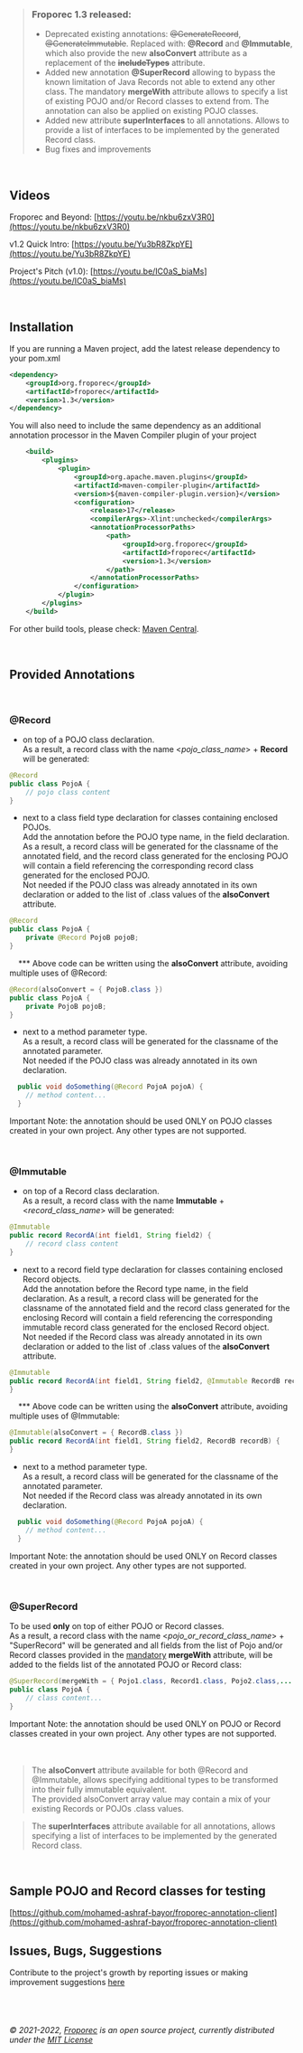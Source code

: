 > ### Froporec 1.3 released:
> - Deprecated existing annotations: ~~@GenerateRecord~~, ~~@GenerateImmutable~~. Replaced with: **@Record** and **@Immutable**, which also provide the new **alsoConvert** attribute as a replacement of the ~~**includeTypes**~~ attribute.
> - Added new annotation **@SuperRecord** allowing to bypass the known limitation of Java Records not able to extend any other class. The mandatory **mergeWith** attribute allows to specify a list of existing POJO and/or Record classes to extend from. The annotation can also be applied on existing POJO classes.
> - Added new attribute **superInterfaces** to all annotations. Allows to provide a list of interfaces to be implemented by the generated Record class.
> - Bug fixes and improvements


<br>

## Videos

Froporec and Beyond: [https://youtu.be/nkbu6zxV3R0](https://youtu.be/nkbu6zxV3R0)

v1.2 Quick Intro: [https://youtu.be/Yu3bR8ZkpYE](https://youtu.be/Yu3bR8ZkpYE)

Project's Pitch (v1.0): [https://youtu.be/IC0aS_biaMs](https://youtu.be/IC0aS_biaMs)

<br>

## Installation

If you are running a Maven project, add the latest release dependency to your pom.xml
```xml
<dependency>
    <groupId>org.froporec</groupId>
    <artifactId>froporec</artifactId>
    <version>1.3</version>
</dependency>
``` 
You will also need to include the same dependency as an additional annotation processor in the Maven Compiler plugin of your project
```xml
    <build>
        <plugins>
            <plugin>
                <groupId>org.apache.maven.plugins</groupId>
                <artifactId>maven-compiler-plugin</artifactId>
                <version>${maven-compiler-plugin.version}</version>
                <configuration>
                    <release>17</release>
                    <compilerArgs>-Xlint:unchecked</compilerArgs>
                    <annotationProcessorPaths>
                        <path>
                            <groupId>org.froporec</groupId>
                            <artifactId>froporec</artifactId>
                            <version>1.3</version>
                        </path>
                    </annotationProcessorPaths>
                </configuration>
            </plugin>
        </plugins>
    </build>
```

For other build tools, please check: [Maven Central](https://search.maven.org/artifact/org.froporec/froporec/1.3/jar).

<br>

## Provided Annotations

<br>

### @Record

- on top of a POJO class declaration.<br>
As a result, a record class with the name <_pojo_class_name_> + **Record** will be generated:  
```java
@Record 
public class PojoA { 
    // pojo class content 
}
```
- next to a class field type declaration for classes containing enclosed POJOs.<br>
Add the annotation before the POJO type name, in the field declaration. As a result, a record class will be generated for the classname of the annotated field, and the record class generated for the enclosing POJO will contain a field referencing the corresponding record class generated for the enclosed POJO.<br>
Not needed if the POJO class was already annotated in its own declaration or added to the list of .class values of the **alsoConvert** attribute.  
```java
@Record 
public class PojoA { 
    private @Record PojoB pojoB; 
} 
```

&nbsp;&nbsp;&nbsp;
 *** Above code can be written using the **alsoConvert** attribute, avoiding multiple uses of @Record:<br>
```java
@Record(alsoConvert = { PojoB.class }) 
public class PojoA { 
    private PojoB pojoB; 
}
```
- next to a method parameter type.<br>
As a result, a record class will be generated for the classname of the annotated parameter.<br>
Not needed if the POJO class was already annotated in its own declaration.
```java
  public void doSomething(@Record PojoA pojoA) {
    // method content... 
  }
```
Important Note: the annotation should be used ONLY on POJO classes created in your own project. Any other types are not supported.<br>

<br>

### @Immutable

- on top of a Record class declaration.<br>
As a result, a record class with the name **Immutable** + <_record_class_name_> will be generated:
```java
@Immutable
public record RecordA(int field1, String field2) {
    // record class content 
}
```
- next to a record field type declaration for classes containing enclosed Record objects.<br>
Add the annotation before the Record type name, in the field declaration. As a result, a record class will be generated for the classname of the annotated field and the record class generated for the enclosing Record will contain a field referencing the corresponding immutable record class generated for the enclosed Record object.<br>
  Not needed if the Record class was already annotated in its own declaration or added to the list of .class values of the **alsoConvert** attribute.
```java
@Immutable
public record RecordA(int field1, String field2, @Immutable RecordB recordB) {
}
```

&nbsp;&nbsp;&nbsp;
*** Above code can be written using the **alsoConvert** attribute, avoiding multiple uses of @Immutable:<br>
```java
@Immutable(alsoConvert = { RecordB.class })
public record RecordA(int field1, String field2, RecordB recordB) {
}
```
- next to a method parameter type.<br>
As a result, a record class will be generated for the classname of the annotated parameter.<br>
Not needed if the Record class was already annotated in its own declaration.
```java
  public void doSomething(@Record PojoA pojoA) {
    // method content... 
  }
```
Important Note: the annotation should be used ONLY on Record classes created in your own project. Any other types are not supported.<br>

<br>

### @SuperRecord

To be used <b>only</b> on top of either POJO or Record classes.<br>
As a result, a record class with the name <_pojo_or_record_class_name_> + "SuperRecord" will be generated and all fields from the list of
Pojo and/or Record classes provided in the <u>mandatory</u> <b>mergeWith</b> attribute, will be added to the fields list of the
annotated POJO or Record class:<br>
```java
@SuperRecord(mergeWith = { Pojo1.class, Record1.class, Pojo2.class,... })
public class PojoA {
    // class content...
}
```
<p>
Important Note: the annotation should be used ONLY on POJO or Record classes created in your own project. Any other types are not supported. <br><br>

<br>

> The **alsoConvert** attribute available for both @Record and @Immutable, allows specifying additional types to be transformed into their fully immutable equivalent.<br>
> The provided alsoConvert array value may contain a mix of your existing Records or POJOs .class values.

> The **superInterfaces** attribute available for all annotations, allows specifying a list of interfaces to be implemented by the generated Record class.<br>

<br>

## Sample POJO and Record classes for testing
[https://github.com/mohamed-ashraf-bayor/froporec-annotation-client](https://github.com/mohamed-ashraf-bayor/froporec-annotation-client)


## Issues, Bugs, Suggestions
Contribute to the project's growth by reporting issues or making improvement suggestions [here](https://github.com/mohamed-ashraf-bayor/froporec/issues/new/choose)

<br>
<br>

###### &#169; 2021-2022, [Froporec](https://github.com/mohamed-ashraf-bayor/froporec) is an open source project, currently distributed under the [MIT License](https://github.com/mohamed-ashraf-bayor/froporec/blob/master/LICENSE)
